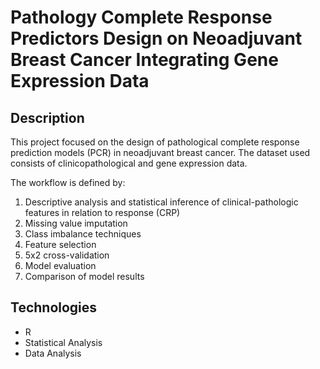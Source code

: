 # Pathology Complete Response Predictors Design on Neoadjuvant Breast Cancer Integrating Gene Expression Data

## Description 

This project focused on the design of pathological complete response prediction models (PCR) in neoadjuvant breast cancer. The dataset used consists of clinicopathological and gene expression data. 

The workflow is defined by: 

1) Descriptive analysis and statistical inference of clinical-pathologic features in relation to response (CRP)
2) Missing value imputation
3) Class imbalance techniques
4) Feature selection
5) 5x2 cross-validation
6) Model evaluation
7) Comparison of model results

## Technologies

- R
- Statistical Analysis
- Data Analysis
